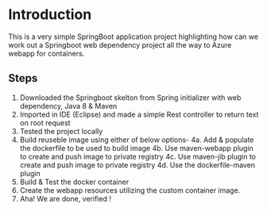 # Introduction
This is a very simple SpringBoot application project highlighting how can we work out a Springboot web dependency project all the way to Azure webapp for containers.

## Steps 
1. Downloaded the Springboot skelton from Spring initializer with web dependency, Java 8 & Maven
2. Imported in IDE (Eclipse) and made a simple Rest controller to return text on root request
3. Tested the project locally
4. Build reuseble image using either of below options-
4a. Add & populate the dockerfile to be used to build image
4b. Use maven-webapp plugin to create and push image to private registry
4c. Use maven-jib plugin to create and push image to private registry
4d. Use the dockerfile-maven plugin
5. Build & Test the docker container
6. Create the webapp resources utilizing the custom container image.
7. Aha! We are done, verified !
